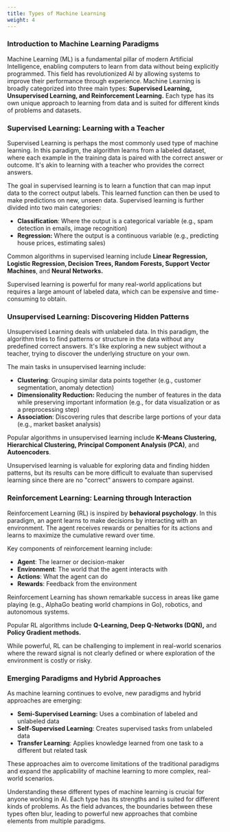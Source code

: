 ```yaml
---
title: Types of Machine Learning
weight: 4
---
```


### Introduction to Machine Learning Paradigms

Machine Learning (ML) is a fundamental pillar of modern Artificial Intelligence, enabling computers to learn from data without being explicitly programmed. This field has revolutionized AI by allowing systems to improve their performance through experience. Machine Learning is broadly categorized into three main types: **Supervised Learning, Unsupervised Learning, and Reinforcement Learning.** Each type has its own unique approach to learning from data and is suited for different kinds of problems and datasets.

### Supervised Learning: Learning with a Teacher

Supervised Learning is perhaps the most commonly used type of machine learning. In this paradigm, the algorithm learns from a labeled dataset, where each example in the training data is paired with the correct answer or outcome. It's akin to learning with a teacher who provides the correct answers.

The goal in supervised learning is to learn a function that can map input data to the correct output labels. This learned function can then be used to make predictions on new, unseen data. Supervised learning is further divided into two main categories:

- **Classification**: Where the output is a categorical variable (e.g., spam detection in emails, image recognition)
- **Regression:** Where the output is a continuous variable (e.g., predicting house prices, estimating sales)

Common algorithms in supervised learning include **Linear Regression, Logistic Regression, Decision Trees, Random Forests, Support Vector Machines**, and **Neural Networks.**

Supervised learning is powerful for many real-world applications but requires a large amount of labeled data, which can be expensive and time-consuming to obtain.

### Unsupervised Learning: Discovering Hidden Patterns

Unsupervised Learning deals with unlabeled data. In this paradigm, the algorithm tries to find patterns or structure in the data without any predefined correct answers. It's like exploring a new subject without a teacher, trying to discover the underlying structure on your own.

The main tasks in unsupervised learning include:

- **Clustering**: Grouping similar data points together (e.g., customer segmentation, anomaly detection)
- **Dimensionality Reduction:** Reducing the number of features in the data while preserving important information (e.g., for data visualization or as a preprocessing step)
- **Association**: Discovering rules that describe large portions of your data (e.g., market basket analysis)

Popular algorithms in unsupervised learning include **K-Means Clustering, Hierarchical Clustering, Principal Component Analysis (PCA)**, and **Autoencoders**.

Unsupervised learning is valuable for exploring data and finding hidden patterns, but its results can be more difficult to evaluate than supervised learning since there are no "correct" answers to compare against.

### Reinforcement Learning: Learning through Interaction

Reinforcement Learning (RL) is inspired by **behavioral psychology**. In this paradigm, an agent learns to make decisions by interacting with an environment. The agent receives rewards or penalties for its actions and learns to maximize the cumulative reward over time.

Key components of reinforcement learning include:

- **Agent**: The learner or decision-maker
- **Environment**: The world that the agent interacts with
- **Actions**: What the agent can do
- **Rewards**: Feedback from the environment

Reinforcement Learning has shown remarkable success in areas like game playing (e.g., AlphaGo beating world champions in Go), robotics, and autonomous systems.

Popular RL algorithms include **Q-Learning, Deep Q-Networks (DQN),** and **Policy Gradient methods.**

While powerful, RL can be challenging to implement in real-world scenarios where the reward signal is not clearly defined or where exploration of the environment is costly or risky.

### Emerging Paradigms and Hybrid Approaches

As machine learning continues to evolve, new paradigms and hybrid approaches are emerging:

- **Semi-Supervised Learning:** Uses a combination of labeled and unlabeled data
- **Self-Supervised Learning**: Creates supervised tasks from unlabeled data
- **Transfer Learning**: Applies knowledge learned from one task to a different but related task

These approaches aim to overcome limitations of the traditional paradigms and expand the applicability of machine learning to more complex, real-world scenarios.

Understanding these different types of machine learning is crucial for anyone working in AI. Each type has its strengths and is suited for different kinds of problems. As the field advances, the boundaries between these types often blur, leading to powerful new approaches that combine elements from multiple paradigms.